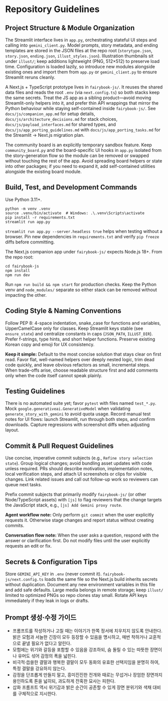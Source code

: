# Repository Guidelines

## Project Structure & Module Organization
The Streamlit interface lives in `app.py`, orchestrating stateful UI steps and calling into `gemini_client.py`. Model prompts, story metadata, and ending templates are stored in the JSON files at the repo root (`storytype.json`, `story.json`, `ending.json`, `illust_styles.json`). Illustration thumbnails sit under `illust/`; keep additions lightweight (PNG, 512×512) to preserve load time. Configuration is loaded lazily, so introduce new modules alongside existing ones and import them from `app.py` or `gemini_client.py` to ensure Streamlit reruns cleanly.

A Next.js + TypeScript prototype lives in `fairybook-js/`. It reuses the shared data files and reads the root `.env` (via `next.config.ts`) so both stacks keep the same secrets. Treat the JS app as a sibling product—avoid moving Streamlit-only helpers into it, and prefer thin API wrappings that mirror the Python behaviour while staying self-contained inside `fairybook-js/`.
See `docs/js/companion_app.md` for setup details, `docs/js/architecture_decisions.md` for stack choices, `docs/js/payload_interfaces.md` for shared types, and `docs/js/app_porting_guidelines.md` with `docs/js/app_porting_tasks.md` for the Streamlit → Next.js migration plan.

The community board is an explicitly temporary sandbox feature. Keep `community_board.py` and the board-specific UI hooks in `app.py` isolated from the story-generation flow so the module can be removed or swapped without touching the rest of the app. Avoid spreading board helpers or state into other packages; if you need to expand it, add self-contained utilities alongside the existing board module.

## Build, Test, and Development Commands
Use Python 3.11+.
```
python -m venv .venv
source .venv/bin/activate  # Windows: .\.venv\Scripts\activate
pip install -r requirements.txt
streamlit run app.py
```
`streamlit run app.py --server.headless true` helps when testing without a browser. Pin new dependencies in `requirements.txt` and verify `pip freeze` diffs before committing.

The Next.js companion app under `fairybook-js/` expects Node.js 18+. From the repo root:
```
cd fairybook-js
npm install
npm run dev
```
Run `npm run build && npm start` for production checks. Keep the Python venv and `node_modules/` separate so either stack can be removed without impacting the other.

## Coding Style & Naming Conventions
Follow PEP 8: 4-space indentation, snake_case for functions and variables, UpperCamelCase only for classes. Keep Streamlit keys stable (see `ensure_state`) and centralize constants in caps (`JSON_PATH`, `ILLUST_DIR`). Prefer f-strings, type hints, and short helper functions. Preserve existing Korean copy and emoji for UX consistency.

**Keep it simple:** Default to the most concise solution that stays clear on first read. Favor flat, well-named helpers over deeply nested logic, trim dead code quickly, and leave obvious refactors as small, incremental steps. When trade-offs arise, choose readable structure first and add comments only when the code itself cannot speak plainly.

## Testing Guidelines
There is no automated suite yet; favor `pytest` with files named `test_*.py`. Mock `google.generativeai.GenerativeModel` when validating `generate_story_with_gemini` to avoid quota usage. Record manual test notes for UI flows: launch Streamlit, run through both steps, and confirm downloads. Capture regressions with screenshot diffs when adjusting layout.

## Commit & Pull Request Guidelines
Use concise, imperative commit subjects (e.g., `Refine story selection state`). Group logical changes; avoid bundling asset updates with code unless required. PRs should describe motivation, implementation notes, local verification steps, and attach UI screenshots or clips for visible changes. Link related issues and call out follow-up work so reviewers can queue next tasks.

Prefix commit subjects that primarily modify `fairybook-js/` (or other Node/TypeScript assets) with `[js]` to flag reviewers that the change targets the JavaScript stack, e.g., `[js] Add Gemini proxy route`.

**Agent workflow note:** Only perform `git commit` when the user explicitly requests it. Otherwise stage changes and report status without creating commits.

**Conversation flow note:** When the user asks a question, respond with the answer or clarification first. Do not modify files until the user explicitly requests an edit or fix.

## Secrets & Configuration Tips
Store `GEMINI_API_KEY` in `.env` (never commit it). `fairybook-js/next.config.ts` loads the same file so the Next.js build inherits secrets without duplication. Document any new environment variables in this file and add safe defaults. Large media belongs in remote storage; keep `illust/` limited to optimized PNGs so repo clones stay small. Rotate API keys immediately if they leak in logs or drafts.

## Prompt 생성·수정 가이드
- 프롬프트를 작성하거나 고칠 때는 이야기가 한쪽 정서에 치우치지 않도록 안내한다. 밝은 모험과 서늘한 긴장이 모두 등장할 수 있음을 명시하고, 매번 착하거나 교훈적으로 끝낼 필요가 없다고 알린다.
- 모험에는 위기와 갈등을 포함할 수 있음을 강조하되, 숨 돌릴 수 있는 따뜻한 장면이나 유머도 섞어 감정의 폭을 넓힌다.
- 비극적·씁쓸한 결말과 행복한 결말이 모두 동화의 유효한 선택지임을 분명히 하여, 특정 결말을 강요하지 않는다.
- 감정을 단조롭게 만들지 말고, 흥미진진한 전개와 때로는 무섭거나 장엄한 장면까지 용인하도록 톤을 넓히되, 과도하게 잔혹한 묘사는 피한다.
- 삽화 프롬프트 역시 위기감과 밝은 순간이 공존할 수 있게 장면 분위기와 색채 대비를 구체적으로 지시한다.
